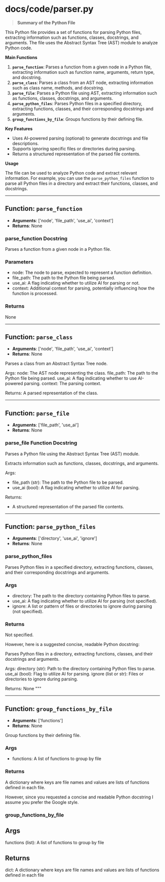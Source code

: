 # docs/code/parser.py

> **Summary of the Python File**

This Python file provides a set of functions for parsing Python files, extracting information such as functions, classes, docstrings, and arguments. The file uses the Abstract Syntax Tree (AST) module to analyze Python code.

**Main Functions**

1. **`parse_function`**: Parses a function from a given node in a Python file, extracting information such as function name, arguments, return type, and docstring.
2. **`parse_class`**: Parses a class from an AST node, extracting information such as class name, methods, and docstring.
3. **`parse_file`**: Parses a Python file using AST, extracting information such as functions, classes, docstrings, and arguments.
4. **`parse_python_files`**: Parses Python files in a specified directory, extracting functions, classes, and their corresponding docstrings and arguments.
5. **`group_functions_by_file`**: Groups functions by their defining file.

**Key Features**

* Uses AI-powered parsing (optional) to generate docstrings and file descriptions.
* Supports ignoring specific files or directories during parsing.
* Returns a structured representation of the parsed file contents.

**Usage**

The file can be used to analyze Python code and extract relevant information. For example, you can use the `parse_python_files` function to parse all Python files in a directory and extract their functions, classes, and docstrings.


---


## Function: `parse_function`
- **Arguments**: ['node', 'file_path', 'use_ai', 'context']
- **Returns**: None

### parse_function Docstring

Parses a function from a given node in a Python file.

### Parameters

* node: The node to parse, expected to represent a function definition.
* file_path: The path to the Python file being parsed.
* use_ai: A flag indicating whether to utilize AI for parsing or not.
* context: Additional context for parsing, potentially influencing how the function is processed.

### Returns 

None


---


## Function: `parse_class`
- **Arguments**: ['node', 'file_path', 'use_ai', 'context']
- **Returns**: None

Parses a class from an Abstract Syntax Tree node.

Args:
    node: The AST node representing the class.
    file_path: The path to the Python file being parsed.
    use_ai: A flag indicating whether to use AI-powered parsing.
    context: The parsing context.

Returns:
    A parsed representation of the class.


---


## Function: `parse_file`
- **Arguments**: ['file_path', 'use_ai']
- **Returns**: None

### parse_file Function Docstring

Parses a Python file using the Abstract Syntax Tree (AST) module.

Extracts information such as functions, classes, docstrings, and arguments.

Args:
- file_path (str): The path to the Python file to be parsed.
- use_ai (bool): A flag indicating whether to utilize AI for parsing.

Returns:
- A structured representation of the parsed file contents.


---


## Function: `parse_python_files`
- **Arguments**: ['directory', 'use_ai', 'ignore']
- **Returns**: None

### parse_python_files

Parses Python files in a specified directory, extracting functions, classes, and their corresponding docstrings and arguments.

### Args

* directory: The path to the directory containing Python files to parse.
* use_ai: A flag indicating whether to utilize AI for parsing (not specified).
* ignore: A list or pattern of files or directories to ignore during parsing (not specified).

### Returns

Not specified. 

However, here is a suggested concise, readable Python docstring:

 
Parses Python files in a directory, extracting functions, classes, and their docstrings and arguments.

Args:
    directory (str): Path to the directory containing Python files to parse.
    use_ai (bool): Flag to utilize AI for parsing.
    ignore (list or str): Files or directories to ignore during parsing.

Returns:
    None
"""


---


## Function: `group_functions_by_file`
- **Arguments**: ['functions']
- **Returns**: None

Group functions by their defining file.

### Args
* functions: A list of functions to group by file

### Returns
A dictionary where keys are file names and values are lists of functions defined in each file. 

However, since you requested a concise and readable Python docstring I assume you prefer the Google style.

### group_functions_by_file
## Args
functions (list): A list of functions to group by file
## Returns
dict: A dictionary where keys are file names and values are lists of functions defined in each file

